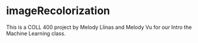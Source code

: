 # imageRecolorization
This is a COLL 400 project by Melody Llinas and Melody Vu for our Intro the Machine Learning class.

